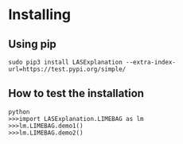 

# Installing

## Using pip

```
sudo pip3 install LASExplanation --extra-index-url=https://test.pypi.org/simple/
```

## How to test the installation

```
python
>>>import LASExplanation.LIMEBAG as lm
>>>lm.LIMEBAG.demo1()
>>>lm.LIMEBAG.demo2()
```
